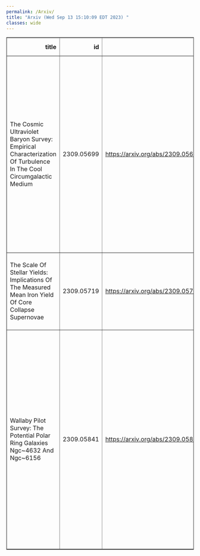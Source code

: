 ```yaml
---
permalink: /Arxiv/
title: "Arxiv (Wed Sep 13 15:10:09 EDT 2023) "
classes: wide
---
```

<table border="1" class="dataframe">
  <thead>
    <tr style="text-align: right;">
      <th>title</th>
      <th>id</th>
      <th>url</th>
      <th>authors</th>
      <th>Local Authors</th>
    </tr>
  </thead>
  <tbody>
    <tr>
      <td>The Cosmic Ultraviolet Baryon Survey: Empirical Characterization Of   Turbulence In The Cool Circumgalactic Medium</td>
      <td>2309.05699</td>
      <td><a href="https://arxiv.org/abs/2309.05699" target="_blank">https://arxiv.org/abs/2309.05699</a></td>
      <td>Hsiao-Wen Chen, Zhijie Qu, Michael Rauch, Mandy C. Chen, Fakhri S. Zahedy, Sean D. Johnson, Joop Schaye, Gwen C. Rudie, Erin Boettcher, Sebastiano Cantalupo, Claude-Andre Faucher-Giguere, Jenny E. Greene, Sebastian Lopez, Robert A. Simcoe</td>
      <td>Sebastian Lopez</td>
    </tr>
    <tr>
      <td>The Scale Of Stellar Yields: Implications Of The Measured Mean Iron   Yield Of Core Collapse Supernovae</td>
      <td>2309.05719</td>
      <td><a href="https://arxiv.org/abs/2309.05719" target="_blank">https://arxiv.org/abs/2309.05719</a></td>
      <td>David H. Weinberg, Emily J. Griffith, James W. Johnson, Todd A. Thompson</td>
      <td>David Weinberg, Emily Griffith, James Johnson, Todd A. Thompson, Todd Thompson</td>
    </tr>
    <tr>
      <td>Wallaby Pilot Survey: The Potential Polar Ring Galaxies Ngc~4632 And   Ngc~6156</td>
      <td>2309.05841</td>
      <td><a href="https://arxiv.org/abs/2309.05841" target="_blank">https://arxiv.org/abs/2309.05841</a></td>
      <td>N. Deg, R. Palleske, K. Spekkens, J. Wang, T. Jarrett, J. English, X. Lin, J. Yeung, J. R. Mould, B. Catinella, H. Dénes, A. Elagali, B. ~-Q. For, P. Kamphuis, B. S. Koribalski, K. Lee-Waddell, C. Murugeshan, S. Oh, J. Rhee, P. Serra, T. Westmeier, O. I. Wong, K. Bekki, A. Bosma, C. Carignan, B. W. Holwerda, N. Yu</td>
      <td>Ji Wang</td>
    </tr>
  </tbody>
</table>